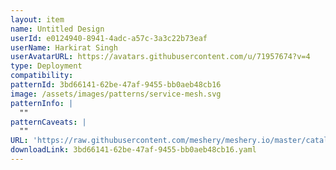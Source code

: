 ```yaml
---
layout: item
name: Untitled Design
userId: e0124940-8941-4adc-a57c-3a3c22b73eaf
userName: Harkirat Singh
userAvatarURL: https://avatars.githubusercontent.com/u/71957674?v=4
type: Deployment
compatibility: 
patternId: 3bd66141-62be-47af-9455-bb0aeb48cb16
image: /assets/images/patterns/service-mesh.svg
patternInfo: |
  ""
patternCaveats: |
  ""
URL: 'https://raw.githubusercontent.com/meshery/meshery.io/master/catalog/3bd66141-62be-47af-9455-bb0aeb48cb16.yaml'
downloadLink: 3bd66141-62be-47af-9455-bb0aeb48cb16.yaml
---
```

